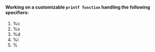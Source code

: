 #### Working on a customizable `printf function` handling the following specifiers:
1. %c
2. %s
3. %d
4. %i
5. %